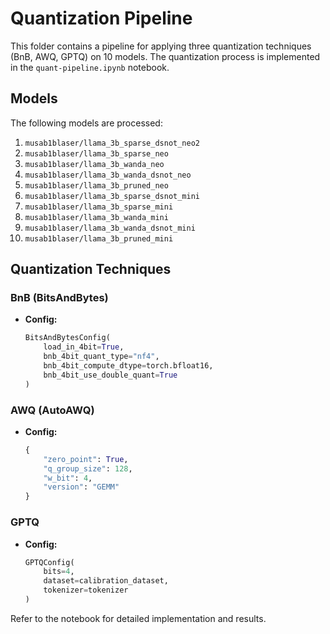 # Quantization Pipeline

This folder contains a pipeline for applying three quantization techniques (BnB, AWQ, GPTQ) on 10 models. The quantization process is implemented in the `quant-pipeline.ipynb` notebook.

## Models
The following models are processed:
1. `musab1blaser/llama_3b_sparse_dsnot_neo2`
2. `musab1blaser/llama_3b_sparse_neo`
3. `musab1blaser/llama_3b_wanda_neo`
4. `musab1blaser/llama_3b_wanda_dsnot_neo`
5. `musab1blaser/llama_3b_pruned_neo`
6. `musab1blaser/llama_3b_sparse_dsnot_mini`
7. `musab1blaser/llama_3b_sparse_mini`
8. `musab1blaser/llama_3b_wanda_mini`
9. `musab1blaser/llama_3b_wanda_dsnot_mini`
10. `musab1blaser/llama_3b_pruned_mini`

## Quantization Techniques
### BnB (BitsAndBytes)
- **Config:**
  ```python
  BitsAndBytesConfig(
      load_in_4bit=True,
      bnb_4bit_quant_type="nf4",
      bnb_4bit_compute_dtype=torch.bfloat16,
      bnb_4bit_use_double_quant=True
  )
  ```

### AWQ (AutoAWQ)
- **Config:**
  ```python
  {
      "zero_point": True,
      "q_group_size": 128,
      "w_bit": 4,
      "version": "GEMM"
  }
  ```

### GPTQ
- **Config:**
  ```python
  GPTQConfig(
      bits=4,
      dataset=calibration_dataset,
      tokenizer=tokenizer
  )
  ```

Refer to the notebook for detailed implementation and results.